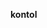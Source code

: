 <!--<b>[![linulinu GitHub stats](https://github-readme-stats.vercel.app/api?username=linulinu&show_icons=true&theme=tokyonight&hide_border=true&count_private=true)](https://github.com/anuraghazra/github-readme-stats)<br>-->
<b>kontol</b>

